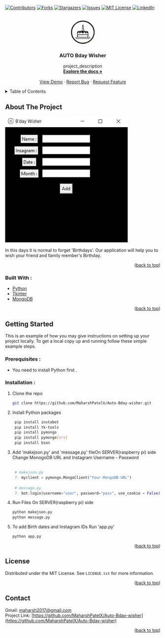 <div id="top"></div>


[![Contributors][contributors-shield]][contributors-url]
[![Forks][forks-shield]][forks-url]
[![Stargazers][stars-shield]][stars-url]
[![Issues][issues-shield]][issues-url]
[![MIT License][license-shield]][license-url]
[![LinkedIn][linkedin-shield]][linkedin-url]



<!-- PROJECT LOGO -->
<br />
<div align="center">
  <a href="https://github.com/github_username/repo_name">
    <img src="images/logo.png" alt="Logo" width="80" height="80">
  </a>

<h3 align="center">AUTO Bday Wisher</h3>

  <p align="center">
    project_description
    <br />
    <a href="https://github.com/MaharshPatelX/Auto-Bday-wisher"><strong>Explore the docs »</strong></a>
    <br />
    <br />
    <a href="https://github.com/MaharshPatelX/Auto-Bday-wisher">View Demo</a>
    ·
    <a href="https://github.com/MaharshPatelX/Auto-Bday-wisher/issues">Report Bug</a>
    ·
    <a href="https://github.com/MaharshPatelX/Auto-Bday-wisher/issues">Request Feature</a>
  </p>
</div>



<!-- TABLE OF CONTENTS -->
<details>
  <summary>Table of Contents</summary>
  <ol>
    <li>
      <a href="#about-the-project">About The Project</a>
      <ul>
        <li><a href="#built-with">Built With</a></li>
      </ul>
    </li>
    <li>
      <a href="#getting-started">Getting Started</a>
      <ul>
        <li><a href="#prerequisites">Prerequisites</a></li>
        <li><a href="#installation">Installation</a></li>
      </ul>
    </li>
    <li><a href="#contributing">Contributing</a></li>
    <li><a href="#license">License</a></li>
    <li><a href="#contact">Contact</a></li>
    
  </ol>
</details>



<!-- ABOUT THE PROJECT -->
## About The Project

![Product Name Screen Shot][product-screenshot]

In this days it is normal to forget 'Birthdays'. Our application will help you to wish your friend and family member's Birthday.

<p align="right">(<a href="#top">back to top</a>)</p>



### Built With :

* [Python](https://www.python.org/)
* [Tkinter](https://pypi.org/project/tk-tools/)
* [MongoDB](https://www.mongodb.com/)

<p align="right">(<a href="#top">back to top</a>)</p>



<!-- GETTING STARTED -->
## Getting Started

This is an example of how you may give instructions on setting up your project locally.
To get a local copy up and running follow these simple example steps.

### Prerequisites :

- You need to install Python first .


### Installation :


1. Clone the repo
   ```sh
   git clone https://github.com/MaharshPatelX/Auto-Bday-wisher.git
   ```

2. Install Python packages
   ```sh
    pip install instabot
    pip install tk-tools
    pip install pymongo
    pip install pymongo[srv]
    pip install bson

3. Add 'makejson.py' and 'message.py' fileOn SERVER(raspberry pi) side <br> Change MonogoDB URL and Instagram Username - Password
<br><br>

   ```python
    # makejson.py
    7. myclient = pymongo.MongoClient("Your-MongoDB-URL")
    
    # message.py
    7. bot.login(username="user", password="pass", use_cookie = False)
   ```

4. Run Files On SERVER(raspberry pi) side
   ```sh
   python makejson.py
   python message.py
   ```
5. To add Birth dates and Instagram IDs Run 'app.py'
   ```sh
   python app.py
   ```

<p align="right">(<a href="#top">back to top</a>)</p>




<!-- LICENSE -->
## License

Distributed under the MIT License. See `LICENSE.txt` for more information.

<p align="right">(<a href="#top">back to top</a>)</p>



<!-- CONTACT -->
## Contact

Gmail: maharsh2017@gmail.com
<br>
Project Link: [https://github.com/MaharshPatelX/Auto-Bday-wisher](https://github.com/MaharshPatelX/Auto-Bday-wisher)

<p align="right">(<a href="#top">back to top</a>)</p>



<!-- MARKDOWN LINKS & IMAGES -->
<!-- https://www.markdownguide.org/basic-syntax/#reference-style-links -->
[contributors-shield]: https://img.shields.io/github/contributors/github_username/repo_name.svg?style=for-the-badge
[contributors-url]: https://github.com/MaharshPatelX/Auto-Bday-wisher/graphs/contributors
[forks-shield]: https://img.shields.io/github/forks/github_username/repo_name.svg?style=for-the-badge
[forks-url]: https://github.com/MaharshPatelX/Auto-Bday-wisher/network/members
[stars-shield]: https://img.shields.io/github/stars/github_username/repo_name.svg?style=for-the-badge
[stars-url]: https://github.com/MaharshPatelX/Auto-Bday-wisher/stargazers
[issues-shield]: https://img.shields.io/github/issues/github_username/repo_name.svg?style=for-the-badge
[issues-url]: https://github.com/MaharshPatelX/Auto-Bday-wisher/issues
[license-shield]: https://img.shields.io/github/license/github_username/repo_name.svg?style=for-the-badge
[license-url]: https://github.com/MaharshPatelX/Auto-Bday-wisher/blob/master/LICENSE.txt
[linkedin-shield]: https://img.shields.io/badge/-LinkedIn-black.svg?style=for-the-badge&logo=linkedin&colorB=555
[linkedin-url]: https://linkedin.com/in/linkedin_username
[product-screenshot]: images/home.png
